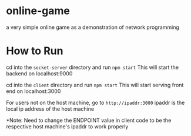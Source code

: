 # online-game
a very simple online game as a demonstration of network programming

# How to Run
cd into the `socket-server` directory and run `npm start`
This will start the backend on localhost:9000

cd into the `client` directory and run `npm start`
This will start serving front end on localhost:3000

For users not on the host machine, go to `http://ipaddr:3000`
ipaddr is the local ip address of the host machine

*Note: Need to change the ENDPOINT value in client code to be the respective host machine's ipaddr to work properly
